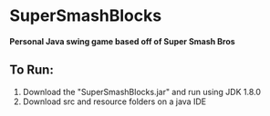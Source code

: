 # SuperSmashBlocks
#### Personal Java swing game based off of Super Smash Bros
## To Run:
1) Download the "SuperSmashBlocks.jar" and run using JDK 1.8.0
2) Download src and resource folders on a java IDE




